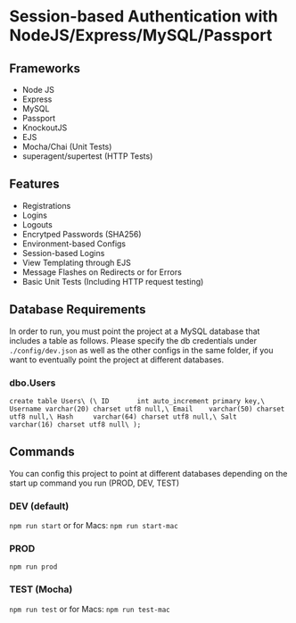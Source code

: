 # Session-based Authentication with NodeJS/Express/MySQL/Passport

## Frameworks
- Node JS
- Express
- MySQL
- Passport
- KnockoutJS
- EJS
- Mocha/Chai (Unit Tests)
- superagent/supertest (HTTP Tests)

## Features
- Registrations
- Logins
- Logouts
- Encrytped Passwords (SHA256)
- Environment-based Configs
- Session-based Logins
- View Templating through EJS
- Message Flashes on Redirects or for Errors
- Basic Unit Tests (Including HTTP request testing)

## Database Requirements
In order to run, you must point the project at a MySQL database that includes a table as follows. Please specify the db credentials under `./config/dev.json` as well as the other configs in the same folder, if you want to eventually point the project at different databases.

### dbo.Users
`create table Users\
(\
  ID       int auto_increment primary key,\
  Username varchar(20) charset utf8 null,\
  Email    varchar(50) charset utf8 null,\
  Hash     varchar(64) charset utf8 null,\
  Salt     varchar(16) charset utf8 null\
);`

## Commands
You can config this project to point at different databases depending on the start up command you run (PROD, DEV, TEST)
### DEV (default)
`npm run start`
or for Macs:
`npm run start-mac`

### PROD
`npm run prod`

### TEST (Mocha)
`npm run test`
or for Macs:
`npm run test-mac`